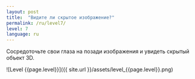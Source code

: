 ```yaml
---
layout: post
title:  "Видите ли скрытое изображение?"
permalink: /ru/level7/
level: 7
language: ru
---
```

Сосредоточьте свои глаза на позади изображения и увидеть скрытый объект 3D.

![Level {{page.level}}]({{ site.url }}/assets/level_{{page.level}}.png)